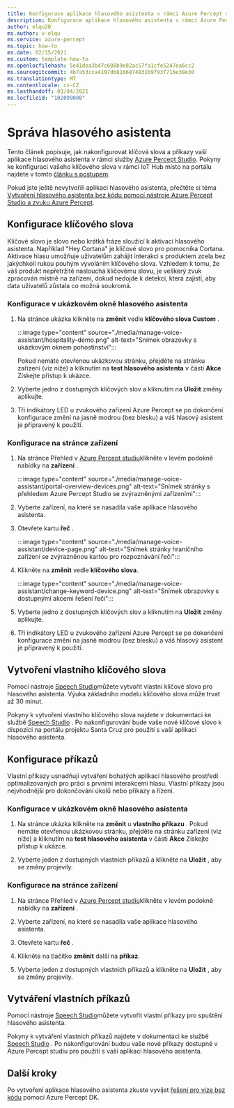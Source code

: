 ```yaml
---
title: Konfigurace aplikace hlasového asistenta v rámci Azure Percept studia
description: Konfigurace aplikace hlasového asistenta v rámci Azure Percept studia
author: elqu20
ms.author: v-elqu
ms.service: azure-percept
ms.topic: how-to
ms.date: 02/15/2021
ms.custom: template-how-to
ms.openlocfilehash: 5e41dea3b47c608b9e82ac57fa1cfe5247ea6cc2
ms.sourcegitcommit: 4b7a53cca4197db8166874831b9f93f716e38e30
ms.translationtype: MT
ms.contentlocale: cs-CZ
ms.lasthandoff: 03/04/2021
ms.locfileid: "102099008"
---
```

# <a name="managing-your-voice-assistant"></a>Správa hlasového asistenta

Tento článek popisuje, jak nakonfigurovat klíčová slova a příkazy vaší aplikace hlasového asistenta v rámci služby [Azure Percept Studio](https://go.microsoft.com/fwlink/?linkid=2135819). Pokyny ke konfiguraci vašeho klíčového slova v rámci IoT Hub místo na portálu najdete v tomto [článku s postupem](./how-to-configure-voice-assistant.md).

Pokud jste ještě nevytvořili aplikaci hlasového asistenta, přečtěte si téma [Vytvoření hlasového asistenta bez kódu pomocí nástroje Azure Percept Studio a zvuku Azure Percept](./tutorial-no-code-speech.md).

## <a name="keyword-configuration"></a>Konfigurace klíčového slova

Klíčové slovo je slovo nebo krátká fráze sloužící k aktivaci hlasového asistenta. Například "Hey Cortana" je klíčové slovo pro pomocníka Cortana. Aktivace hlasu umožňuje uživatelům zahájit interakci s produktem zcela bez jakýchkoli rukou pouhým vyvoláním klíčového slova. Vzhledem k tomu, že váš produkt nepřetržitě naslouchá klíčovému slovu, je veškerý zvuk zpracován místně na zařízení, dokud nedojde k detekci, která zajistí, aby data uživatelů zůstala co možná soukromá.

### <a name="configuration-within-the-voice-assistant-demo-window"></a>Konfigurace v ukázkovém okně hlasového asistenta

1. Na stránce ukázka klikněte na **změnit** vedle **klíčového slova Custom** .

    :::image type="content" source="./media/manage-voice-assistant/hospitality-demo.png" alt-text="Snímek obrazovky s ukázkovým oknem pohostinství":::

    Pokud nemáte otevřenou ukázkovou stránku, přejděte na stránku zařízení (viz níže) a kliknutím na **test hlasového asistenta** v části **Akce** Získejte přístup k ukázce.

1. Vyberte jedno z dostupných klíčových slov a kliknutím na **Uložit** změny aplikujte.

1. Tři indikátory LED u zvukového zařízení Azure Percept se po dokončení konfigurace změní na jasně modrou (bez blesku) a váš hlasový asistent je připravený k použití.

### <a name="configuration-within-the-device-page"></a>Konfigurace na stránce zařízení

1. Na stránce Přehled v [Azure Percept studiu](https://go.microsoft.com/fwlink/?linkid=2135819)klikněte v levém podokně nabídky na **zařízení** .

    :::image type="content" source="./media/manage-voice-assistant/portal-overview-devices.png" alt-text="Snímek stránky s přehledem Azure Percept Studio se zvýrazněnými zařízeními":::

1. Vyberte zařízení, na které se nasadila vaše aplikace hlasového asistenta.

1. Otevřete kartu **řeč** .

    :::image type="content" source="./media/manage-voice-assistant/device-page.png" alt-text="Snímek stránky hraničního zařízení se zvýrazněnou kartou pro rozpoznávání řeči":::

1. Klikněte na **změnit** vedle **klíčového slova**.

    :::image type="content" source="./media/manage-voice-assistant/change-keyword-device.png" alt-text="Snímek obrazovky s dostupnými akcemi řešení řeči":::

1. Vyberte jedno z dostupných klíčových slov a kliknutím na **Uložit** změny aplikujte.

1. Tři indikátory LED u zvukového zařízení Azure Percept se po dokončení konfigurace změní na jasně modrou (bez blesku) a váš hlasový asistent je připravený k použití.

## <a name="create-a-custom-keyword"></a>Vytvoření vlastního klíčového slova

Pomocí nástroje [Speech Studio](https://speech.microsoft.com/)můžete vytvořit vlastní klíčové slovo pro hlasového asistenta. Výuka základního modelu klíčového slova může trvat až 30 minut.

Pokyny k vytvoření vlastního klíčového slova najdete v dokumentaci ke službě [Speech Studio](https://docs.microsoft.com/azure/cognitive-services/speech-service/speech-devices-sdk-create-kws) . Po nakonfigurování bude vaše nové klíčové slovo k dispozici na portálu projektu Santa Cruz pro použití s vaší aplikací hlasového asistenta.

## <a name="commands-configuration"></a>Konfigurace příkazů

Vlastní příkazy usnadňují vytváření bohatých aplikací hlasového prostředí optimalizovaných pro práci s prvními interakcemi hlasu. Vlastní příkazy jsou nejvhodnější pro dokončování úkolů nebo příkazy a řízení.

### <a name="configuration-within-the-voice-assistant-demo-window"></a>Konfigurace v ukázkovém okně hlasového asistenta

1. Na stránce ukázka klikněte na **změnit** u **vlastního příkazu** . Pokud nemáte otevřenou ukázkovou stránku, přejděte na stránku zařízení (viz níže) a kliknutím na **test hlasového asistenta** v části **Akce** Získejte přístup k ukázce.

1. Vyberte jeden z dostupných vlastních příkazů a klikněte na **Uložit** , aby se změny projevily.

### <a name="configuration-within-the-device-page"></a>Konfigurace na stránce zařízení

1. Na stránce Přehled v [Azure Percept studiu](https://go.microsoft.com/fwlink/?linkid=2135819)klikněte v levém podokně nabídky na **zařízení** .

1. Vyberte zařízení, na které se nasadila vaše aplikace hlasového asistenta.

1. Otevřete kartu **řeč** .

1. Klikněte na tlačítko **změnit** další na **příkaz**.

1. Vyberte jeden z dostupných vlastních příkazů a klikněte na **Uložit** , aby se změny projevily.

## <a name="create-custom-commands"></a>Vytváření vlastních příkazů

Pomocí nástroje [Speech Studio](https://speech.microsoft.com/)můžete vytvořit vlastní příkazy pro spuštění hlasového asistenta.

Pokyny k vytváření vlastních příkazů najdete v dokumentaci ke službě [Speech Studio](https://docs.microsoft.com/azure/cognitive-services/speech-service/quickstart-custom-commands-application) . Po nakonfigurování budou vaše nové příkazy dostupné v Azure Percept studiu pro použití s vaší aplikací hlasového asistenta.

## <a name="next-steps"></a>Další kroky

Po vytvoření aplikace hlasového asistenta zkuste vyvíjet [řešení pro vize bez kódu](./tutorial-nocode-vision.md) pomocí Azure Percept DK.